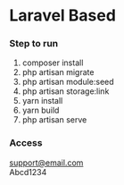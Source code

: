 # Laravel Based

### Step to run

1. composer install
2. php artisan migrate
3. php artisan module:seed
4. php artisan storage:link
5. yarn install
6. yarn build
7. php artisan serve

### Access

support@email.com  
Abcd1234
